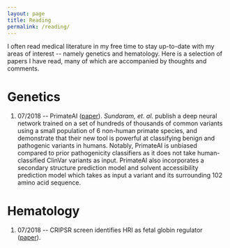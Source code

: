 ```yaml
---
layout: page
title: Reading
permalink: /reading/
---
```

I often read medical literature in my free time to stay up-to-date with my areas of interest -- namely genetics and hematology. Here is a selection of papers I have read, many of which are accompanied by thoughts and comments.

Genetics
===
1. 07/2018 -- PrimateAI ([paper](../download/primateai.pdf)). *Sundaram, et. al.* publish a deep neural network trained on a set of hundreds of thousands of common variants using a small population of 6 non-human primate species, and demonstrate that their new tool is powerful at classifying benign and pathogenic variants in humans. Notably, PrimateAI is unbiased compared to prior pathogenicity classifiers as it does not take human-classified ClinVar variants as input. PrimateAI also incorporates a secondary structure prediction model and solvent accessibility prediction model which takes as input a variant and its surrounding 102 amino acid sequence.

Hematology
===
1. 07/2018 -- CRIPSR screen identifies HRI as fetal globin regulator ([paper](../download/hri_crispr.pdf)).